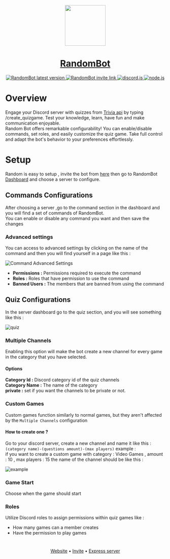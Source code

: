 <p align="center">
  <a href="https://random-bot-seven.vercel.app/">
    <picture>
      <source media="(prefers-color-scheme: dark)" srcset="https://lh3.googleusercontent.com/u/0/drive-viewer/AITFw-yIXmJvofjXac1FxQFdPfQxhT98LBIsW8AjAzLnS-oBDl8MXZ1UBQO1nVbAhOPDFKbw655nj9HiPl2PVFfn6CnDzJQU=w1920-h942">
      <img src="https://lh3.googleusercontent.com/u/0/drive-viewer/AITFw-yIXmJvofjXac1FxQFdPfQxhT98LBIsW8AjAzLnS-oBDl8MXZ1UBQO1nVbAhOPDFKbw655nj9HiPl2PVFfn6CnDzJQU=w1920-h942" height="128">
    </picture>
    <h1 align="center">RandomBot</h1>
  </a>
  <p align="center">
    <a href="https://github.com/RandomX12/RandomBot/releases/latest">
  <img src="https://img.shields.io/badge/RandomBot-latest-14ff00" alt="RandomBot latest version" />
  </a>
  <a href="https://random-bot-seven.vercel.app/invite">
  <img src="https://img.shields.io/badge/RandomBot-invite-14ff00" alt="RandomBot invite link" />
  </a>
    <a href="https://github.com/discordjs/discord.js">
  <img src="https://img.shields.io/badge/discord-js-5865f2" alt="discord.js" />
  </a>
  <a href="https://nodejs.org/">
  <img src="https://img.shields.io/badge/node-js-428b3f" alt="node.js" />
  </a>
  </p>
</p>

# Overview

Engage your Discord server with quizzes from [Trivia api](https://opentdb.com) by typing /create_quizgame. Test your knowledge, learn, have fun and make communication enjoyable.
<br/>
Random Bot offers remarkable configurability! You can enable/disable commands, set roles, and easily customize the quiz game. Take full control and adapt the bot's behavior to your preferences effortlessly.

# Setup

Random is easy to setup , invite the bot from [here](https://random-bot-seven.vercel.app/invite) then go to RandomBot [Dashboard](https://random-bot-seven.vercel.app/dashboard) and choose a server to configure.

## Commands Configurations

After choosing a server ,go to the command section in the dashboard and you will find a set of commands of RandomBot.
<br/>
You can enable or disable any command you want and then save the changes

### Advanced settings

You can access to advanced settings by clicking on the name of the command and then you will find yourself in a page like this :

![Command Advanced Settings](https://lh3.googleusercontent.com/u/0/drive-viewer/AITFw-wLsvTZqPZ_KivFnla_oV4DQC04nSYuqyEy244hT1V2k2EEzBYT8YRpmQtknFSf_dzNiY9_NwJfHUrA1eDnlXp2LSVVFw=w1920-h942)

- **Permissions :** Permissions required to execute the command
- **Roles :** Roles that have permission to use the command
- **Banned Users :** The members that are banned from using the command

## Quiz Configurations

In the server dashboard go to the quiz section, and you will see something like this :

![quiz](https://lh3.googleusercontent.com/u/0/drive-viewer/AITFw-yQRQU4xkA8TNI19P8CCGOmVNuKGJxdwVj_grKufez7pj_qaTNcOeqtGSJmFaOFf1nUZEK6FuuP3BWcly9HKduWYxUm=w1920-h942)

### Multiple Channels

Enabling this option will make the bot create a new channel for every game in the category that you have selected.

#### Options

**Category Id :** Discord category id of the quiz channels
<br/>
**Category Name :** The name of the category
<br/>
**private :** set if you want the channels to be private or not.

### Custom Games

Custom games function similarly to normal games, but they aren't affected by the `Multiple Channels` configuration

#### How to create one ?

Go to your discord server, create a new channel and name it like this : `(category name)-(questions amount)-(max players)`
example :
<br/>
if you want to create a custom game with category : Video Games , amount : 10 , max players : 15
the name of the channel should be like this :

![example](https://random-bot-seven.vercel.app/_next/image?url=%2Fimg%2Fcustom_gm.png&w=384&q=75)

### Game Start

Choose when the game should start

### Roles

Utilize Discord roles to assign permissions within quiz games like :

- How many games can a member creates
- Have the permission to play games

#

<p align="center">
<a href="https://random-bot-seven.vercel.app/">Website</a>
•
<a href="https://random-bot-seven.vercel.app/invite">Invite</a>
•
<a href="https://randombot--khlala.repl.co/">Express server</a>
</p>
